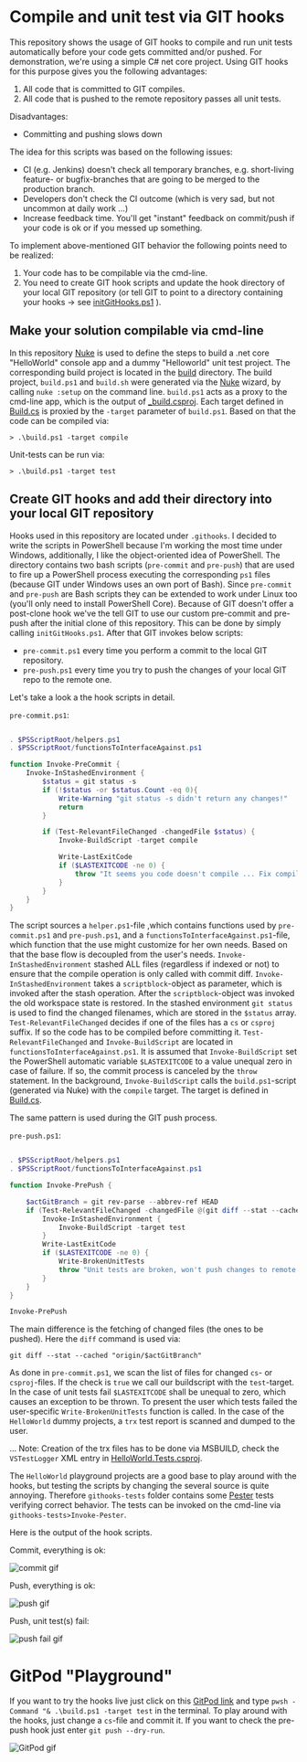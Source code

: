 # Compile and unit test via GIT hooks

This repository shows the usage of GIT hooks to compile and run unit tests automatically before your code gets committed and/or pushed. For demonstration, we're using a simple C# net core project. Using GIT hooks for this purpose gives you the following advantages:

1. All code that is committed to GIT compiles.
2. All code that is pushed to the remote repository passes all unit tests.

Disadvantages:

- Committing and pushing slows down

The idea for this scripts was based on the following issues:

- CI (e.g. Jenkins) doesn't check all temporary branches, e.g. short-living feature- or bugfix-branches that are going to be merged to the production branch.
- Developers don't check the CI outcome (which is very sad, but not uncommon at daily work ...)
- Increase feedback time. You'll get "instant" feedback on commit/push if your code is ok or if you messed up something.

To implement above-mentioned GIT behavior the following points need to be realized:

1. Your code has to be compilable via the cmd-line.
2. You need to create GIT hook scripts and update the hook directory of your local GIT repository (or tell GIT to point to a directory containing your hooks -> see [initGitHooks.ps1](https://github.com/moerwald/how-to-use-git-hooks-for-csharp-projects/blob/master/initGitHooks.ps1) ).

## Make your solution compilable via cmd-line

In this repository [Nuke](https://nuke.build) is used to define the steps to build a .net core "HelloWorld" console app and a dummy "Helloworld" unit test project. The corresponding build project is located in the [build](https://github.com/moerwald/how-to-use-git-hooks-for-csharp-projects/tree/master/build) directory. The build project, `build.ps1` and `build.sh` were generated via the [Nuke](https://nuke.build) wizard, by calling ```nuke :setup``` on the command line. `build.ps1` acts as a proxy to the cmd-line app, which is the output of [_build.csproj](https://github.com/moerwald/how-to-use-git-hooks-for-csharp-projects/blob/master/build/_build.csproj). Each target defined in [Build.cs](https://github.com/moerwald/how-to-use-git-hooks-for-csharp-projects/blob/master/build/Build.cs) is proxied by the ```-target``` parameter of ```build.ps1```. Based on that the code can be compiled via:

```
> .\build.ps1 -target compile
```

Unit-tests can be run via:

```
> .\build.ps1 -target test
```

## Create GIT hooks and add their directory into your local GIT repository

Hooks used in this repository are located under ```.githooks```. I decided to write the scripts in PowerShell because I'm working the most time under Windows, additionally, I like the object-oriented idea of PowerShell. The directory contains two bash scripts (```pre-commit``` and ```pre-push```) that are used to fire up a PowerShell process executing the corresponding `ps1` files (because GIT under Windows uses an own port of Bash). Since ```pre-commit``` and ```pre-push``` are Bash scripts they can be extended to work under Linux too (you'll only need to install PowerShell Core). Because of GIT doesn't offer a post-clone hook we've the tell GIT to use our custom pre-commit and pre-push after the initial clone of this repository. This can be done by simply calling ```initGitHooks.ps1```. After that GIT invokes below scripts:

* ```pre-commit.ps1``` every time you perform a commit to the local GIT repository.
* ```pre-push.ps1``` every time you try to push the changes of your local GIT repo to the remote one.

Let's take a look a the hook scripts in detail.

```pre-commit.ps1```:

```PowerShell

. $PSScriptRoot/helpers.ps1
. $PSScriptRoot/functionsToInterfaceAgainst.ps1

function Invoke-PreCommit {
    Invoke-InStashedEnvironment { 
        $status = git status -s
        if (!$status -or $status.Count -eq 0){
            Write-Warning "git status -s didn't return any changes!"
            return
        }

        if (Test-RelevantFileChanged -changedFile $status) {
            Invoke-BuildScript -target compile

            Write-LastExitCode
            if ($LASTEXITCODE -ne 0) {
                throw "It seems you code doesn't compile ... Fix compilation error(s) before commiting"
            }
        }
    }
}

```

The script sources a `helper.ps1`-file ,which contains functions used by `pre-commit.ps1` and `pre-push.ps1`,  and a `functionsToInterfaceAgainst.ps1`-file, which function that the use might customize for her own needs. Based on that the base flow is decoupled from the user's needs. `Invoke-InStashedEnvironment` stashed ALL files (regardless if indexed or not) to ensure that the compile operation is only called with commit diff. `Invoke-InStashedEnvironment` takes a `scriptblock`-object as parameter, which is invoked after the stash operation. After the `scriptblock`-object was invoked the old workspace state is restored.
In the stashed environment ```git status``` is used to find the changed filenames, which are stored in the `$status` array. `Test-RelevantFileChanged` decides if one of the files has a `cs` or `csproj` suffix. If so the code has to be compiled before committing it. `Test-RelevantFileChanged` and `Invoke-BuildScript` are located in `functionsToInterfaceAgainst.ps1`. It is assumed that `Invoke-BuildScript` set the PowerShell automatic variable `$LASTEXITCODE` to a value unequal zero in case of failure. If so, the commit process is canceled by the `throw` statement. In the background, `Invoke-BuildScript` calls the ```build.ps1```-script (generated via Nuke) with the ```compile``` target. The target is defined in [Build.cs](https://github.com/moerwald/c-sharp-git-hooks/blob/feature/repo-description/build/Build.cs).

The same pattern is used during the GIT push process.

```pre-push.ps1```:

```PowerShell

. $PSScriptRoot/helpers.ps1
. $PSScriptRoot/functionsToInterfaceAgainst.ps1

function Invoke-PrePush {

    $actGitBranch = git rev-parse --abbrev-ref HEAD
    if (Test-RelevantFileChanged -changedFile @(git diff --stat --cached "origin/$actGitBranch")) {
        Invoke-InStashedEnvironment { 
            Invoke-BuildScript -target test
        }
        Write-LastExitCode
        if ($LASTEXITCODE -ne 0) {
            Write-BrokenUnitTests
            throw "Unit tests are broken, won't push changes to remote repository"
        }
    }
}

Invoke-PrePush

```

The main difference is the fetching of changed files (the ones to be pushed). Here the `diff` command is used via:

```
git diff --stat --cached "origin/$actGitBranch"
```

As done in `pre-commit.ps1`, we scan the list of files for changed `cs`- or `csproj`-files. If the check is `true` we call our buildscript with the `test`-target. In the case of unit tests fail `$LASTEXITCODE` shall be unequal to zero, which causes an exception to be thrown. To present the user which tests failed the user-specific `Write-BrokenUnitTests` function is called. In the case of the `HelloWorld` dummy projects, a `trx` test report is scanned and dumped to the user.

... Note: Creation of the trx files has to be done via MSBUILD, check the `VSTestLogger` XML entry in [HelloWorld.Tests.csproj](https://github.com/moerwald/how-to-use-git-hooks-for-csharp-projects/blob/84cbab0c960e04825ba4a8cd7507e66aa47d558e/src/project-cmd-line-app/HelloWorld/HelloWorld.Tests/HelloWorld.Tests.csproj#L15).

The `HelloWorld` playground projects are a good base to play around with the hooks, but testing the scripts by changing the several source is quite annoying. Therefore  `githooks-tests` folder contains some [Pester](https://github.com/pester/Pester) tests verifying correct behavior. The tests can be invoked on the cmd-line via `githooks-tests>Invoke-Pester`.

Here is the output of the hook scripts.

Commit, everything is ok:

![commit gif](docu/gifs/git-commit-hook.gif)

Push, everything is ok:

![push gif](docu/gifs/git-push-hook.gif)

Push, unit test(s) fail:

![push fail gif](docu/gifs/git-push-hook-failure.gif)


# GitPod "Playground"

If you want to try the hooks live just click on this [GitPod link](https://gitpod.io/#https://github.com/moerwald/how-to-use-git-hooks-for-csharp-projects) and type `pwsh -Command "& .\build.ps1 -target test` in the terminal. To play around with the hooks, just change a `cs`-file and commit it. If you want to check the pre-push hook just enter `git push --dry-run`.

![GitPod gif](docu/gifs/gitpod.gif)
